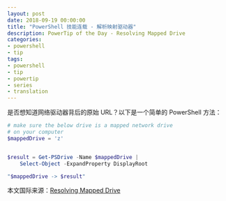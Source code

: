 ```yaml
---
layout: post
date: 2018-09-19 00:00:00
title: "PowerShell 技能连载 - 解析映射驱动器"
description: PowerTip of the Day - Resolving Mapped Drive
categories:
- powershell
- tip
tags:
- powershell
- tip
- powertip
- series
- translation
---
```

是否想知道网络驱动器背后的原始 URL？以下是一个简单的 PowerShell 方法：

```powershell
# make sure the below drive is a mapped network drive
# on your computer
$mappedDrive = 'z'


$result = Get-PSDrive -Name $mappedDrive |
    Select-Object -ExpandProperty DisplayRoot

"$mappedDrive -> $result"
```

<!--more-->
本文国际来源：[Resolving Mapped Drive](http://community.idera.com/powershell/powertips/b/tips/posts/resolving-mapped-drive)
